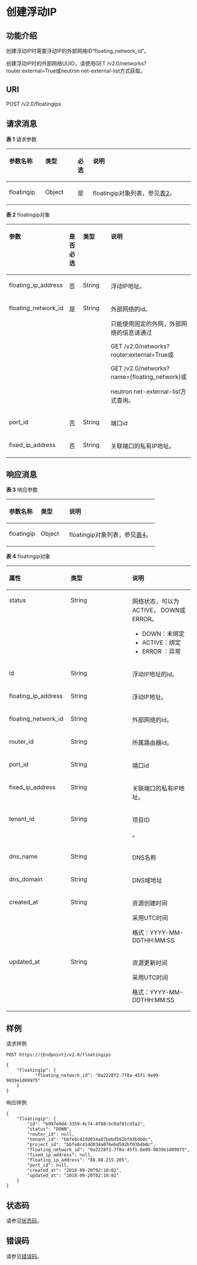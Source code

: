 # 创建浮动IP<a name="eip_openstackapi_0008"></a>

## 功能介绍<a name="zh-cn_topic_0201534249_section3174871621549"></a>

创建浮动IP时需要浮动IP的外部网络ID“floating\_network\_id”。

创建浮动IP时的外部网络UUID，请使用GET /v2.0/networks?router:external=True或neutron net-external-list方式获取。

## URI<a name="zh-cn_topic_0201534249_section5936537521549"></a>

POST /v2.0/floatingips

## 请求消息<a name="zh-cn_topic_0201534249_section5012846321549"></a>

**表 1**  请求参数

<a name="zh-cn_topic_0201534249_table3387369821549"></a>
<table><thead align="left"><tr id="zh-cn_topic_0201534249_row1358409521549"><th class="cellrowborder" valign="top" width="19.59%" id="mcps1.2.5.1.1"><p id="zh-cn_topic_0201534249_p2656991721549"><a name="zh-cn_topic_0201534249_p2656991721549"></a><a name="zh-cn_topic_0201534249_p2656991721549"></a>参数名称</p>
</th>
<th class="cellrowborder" valign="top" width="17.53%" id="mcps1.2.5.1.2"><p id="zh-cn_topic_0201534249_p467970821549"><a name="zh-cn_topic_0201534249_p467970821549"></a><a name="zh-cn_topic_0201534249_p467970821549"></a>类型</p>
</th>
<th class="cellrowborder" valign="top" width="8.25%" id="mcps1.2.5.1.3"><p id="zh-cn_topic_0201534249_p4351210021549"><a name="zh-cn_topic_0201534249_p4351210021549"></a><a name="zh-cn_topic_0201534249_p4351210021549"></a>必选</p>
</th>
<th class="cellrowborder" valign="top" width="54.63%" id="mcps1.2.5.1.4"><p id="zh-cn_topic_0201534249_p3481919621549"><a name="zh-cn_topic_0201534249_p3481919621549"></a><a name="zh-cn_topic_0201534249_p3481919621549"></a>说明</p>
</th>
</tr>
</thead>
<tbody><tr id="zh-cn_topic_0201534249_row178260421549"><td class="cellrowborder" valign="top" width="19.59%" headers="mcps1.2.5.1.1 "><p id="zh-cn_topic_0201534249_p1017324521549"><a name="zh-cn_topic_0201534249_p1017324521549"></a><a name="zh-cn_topic_0201534249_p1017324521549"></a>floatingip</p>
</td>
<td class="cellrowborder" valign="top" width="17.53%" headers="mcps1.2.5.1.2 "><p id="zh-cn_topic_0201534249_p1872651821549"><a name="zh-cn_topic_0201534249_p1872651821549"></a><a name="zh-cn_topic_0201534249_p1872651821549"></a>Object</p>
</td>
<td class="cellrowborder" valign="top" width="8.25%" headers="mcps1.2.5.1.3 "><p id="zh-cn_topic_0201534249_p4045302421549"><a name="zh-cn_topic_0201534249_p4045302421549"></a><a name="zh-cn_topic_0201534249_p4045302421549"></a>是</p>
</td>
<td class="cellrowborder" valign="top" width="54.63%" headers="mcps1.2.5.1.4 "><p id="zh-cn_topic_0201534249_p499181352148"><a name="zh-cn_topic_0201534249_p499181352148"></a><a name="zh-cn_topic_0201534249_p499181352148"></a>floatingip对象列表，参见<a href="#zh-cn_topic_0201534249_table15863423175513">表2</a>。</p>
</td>
</tr>
</tbody>
</table>

**表 2**  floatingip对象

<a name="zh-cn_topic_0201534249_table15863423175513"></a>
<table><thead align="left"><tr id="zh-cn_topic_0201534249_row48631623155511"><th class="cellrowborder" valign="top" width="19.939999999999998%" id="mcps1.2.5.1.1"><p id="zh-cn_topic_0201534249_p23806019164"><a name="zh-cn_topic_0201534249_p23806019164"></a><a name="zh-cn_topic_0201534249_p23806019164"></a>参数</p>
</th>
<th class="cellrowborder" valign="top" width="8.49%" id="mcps1.2.5.1.2"><p id="zh-cn_topic_0201534249_p868823916540"><a name="zh-cn_topic_0201534249_p868823916540"></a><a name="zh-cn_topic_0201534249_p868823916540"></a>是否必选</p>
</th>
<th class="cellrowborder" valign="top" width="17.48%" id="mcps1.2.5.1.3"><p id="zh-cn_topic_0201534249_p1928287519164"><a name="zh-cn_topic_0201534249_p1928287519164"></a><a name="zh-cn_topic_0201534249_p1928287519164"></a>类型</p>
</th>
<th class="cellrowborder" valign="top" width="54.09%" id="mcps1.2.5.1.4"><p id="zh-cn_topic_0201534249_p4943306019164"><a name="zh-cn_topic_0201534249_p4943306019164"></a><a name="zh-cn_topic_0201534249_p4943306019164"></a>说明</p>
</th>
</tr>
</thead>
<tbody><tr id="zh-cn_topic_0201534249_row7864323175518"><td class="cellrowborder" valign="top" width="19.939999999999998%" headers="mcps1.2.5.1.1 "><p id="zh-cn_topic_0201534249_p2022646619164"><a name="zh-cn_topic_0201534249_p2022646619164"></a><a name="zh-cn_topic_0201534249_p2022646619164"></a>floating_ip_address</p>
</td>
<td class="cellrowborder" valign="top" width="8.49%" headers="mcps1.2.5.1.2 "><p id="zh-cn_topic_0201534249_p17689839165418"><a name="zh-cn_topic_0201534249_p17689839165418"></a><a name="zh-cn_topic_0201534249_p17689839165418"></a>否</p>
</td>
<td class="cellrowborder" valign="top" width="17.48%" headers="mcps1.2.5.1.3 "><p id="zh-cn_topic_0201534249_p2773103519164"><a name="zh-cn_topic_0201534249_p2773103519164"></a><a name="zh-cn_topic_0201534249_p2773103519164"></a>String</p>
</td>
<td class="cellrowborder" valign="top" width="54.09%" headers="mcps1.2.5.1.4 "><p id="zh-cn_topic_0201534249_p2292670119164"><a name="zh-cn_topic_0201534249_p2292670119164"></a><a name="zh-cn_topic_0201534249_p2292670119164"></a>浮动IP地址。</p>
</td>
</tr>
<tr id="zh-cn_topic_0201534249_row1686417238557"><td class="cellrowborder" valign="top" width="19.939999999999998%" headers="mcps1.2.5.1.1 "><p id="zh-cn_topic_0201534249_p345796219164"><a name="zh-cn_topic_0201534249_p345796219164"></a><a name="zh-cn_topic_0201534249_p345796219164"></a>floating_network_id</p>
</td>
<td class="cellrowborder" valign="top" width="8.49%" headers="mcps1.2.5.1.2 "><p id="zh-cn_topic_0201534249_p1068933955414"><a name="zh-cn_topic_0201534249_p1068933955414"></a><a name="zh-cn_topic_0201534249_p1068933955414"></a>是</p>
</td>
<td class="cellrowborder" valign="top" width="17.48%" headers="mcps1.2.5.1.3 "><p id="zh-cn_topic_0201534249_p1165952819164"><a name="zh-cn_topic_0201534249_p1165952819164"></a><a name="zh-cn_topic_0201534249_p1165952819164"></a>String</p>
</td>
<td class="cellrowborder" valign="top" width="54.09%" headers="mcps1.2.5.1.4 "><p id="zh-cn_topic_0201534249_p1389784219164"><a name="zh-cn_topic_0201534249_p1389784219164"></a><a name="zh-cn_topic_0201534249_p1389784219164"></a>外部网络的id。</p>
<p id="zh-cn_topic_0201534249_p186012181292"><a name="zh-cn_topic_0201534249_p186012181292"></a><a name="zh-cn_topic_0201534249_p186012181292"></a>只能使用固定的外网，外部网络的信息请通过</p>
<p id="zh-cn_topic_0201534249_p095071919913"><a name="zh-cn_topic_0201534249_p095071919913"></a><a name="zh-cn_topic_0201534249_p095071919913"></a>GET /v2.0/networks?router:external=True或</p>
<p id="zh-cn_topic_0201534249_p520001217911"><a name="zh-cn_topic_0201534249_p520001217911"></a><a name="zh-cn_topic_0201534249_p520001217911"></a>GET /v2.0/networks?name={floating_network}或</p>
<p id="zh-cn_topic_0201534249_p5797172119164"><a name="zh-cn_topic_0201534249_p5797172119164"></a><a name="zh-cn_topic_0201534249_p5797172119164"></a>neutron net-external-list方式查询。</p>
</td>
</tr>
<tr id="zh-cn_topic_0201534249_row98641023145511"><td class="cellrowborder" valign="top" width="19.939999999999998%" headers="mcps1.2.5.1.1 "><p id="zh-cn_topic_0201534249_p4886025919164"><a name="zh-cn_topic_0201534249_p4886025919164"></a><a name="zh-cn_topic_0201534249_p4886025919164"></a>port_id</p>
</td>
<td class="cellrowborder" valign="top" width="8.49%" headers="mcps1.2.5.1.2 "><p id="zh-cn_topic_0201534249_p1868973975414"><a name="zh-cn_topic_0201534249_p1868973975414"></a><a name="zh-cn_topic_0201534249_p1868973975414"></a>否</p>
</td>
<td class="cellrowborder" valign="top" width="17.48%" headers="mcps1.2.5.1.3 "><p id="zh-cn_topic_0201534249_p6536694419164"><a name="zh-cn_topic_0201534249_p6536694419164"></a><a name="zh-cn_topic_0201534249_p6536694419164"></a>String</p>
</td>
<td class="cellrowborder" valign="top" width="54.09%" headers="mcps1.2.5.1.4 "><p id="zh-cn_topic_0201534249_p2628234219164"><a name="zh-cn_topic_0201534249_p2628234219164"></a><a name="zh-cn_topic_0201534249_p2628234219164"></a>端口id</p>
</td>
</tr>
<tr id="zh-cn_topic_0201534249_row1086519236554"><td class="cellrowborder" valign="top" width="19.939999999999998%" headers="mcps1.2.5.1.1 "><p id="zh-cn_topic_0201534249_p3380179719164"><a name="zh-cn_topic_0201534249_p3380179719164"></a><a name="zh-cn_topic_0201534249_p3380179719164"></a>fixed_ip_address</p>
</td>
<td class="cellrowborder" valign="top" width="8.49%" headers="mcps1.2.5.1.2 "><p id="zh-cn_topic_0201534249_p368912399543"><a name="zh-cn_topic_0201534249_p368912399543"></a><a name="zh-cn_topic_0201534249_p368912399543"></a>否</p>
</td>
<td class="cellrowborder" valign="top" width="17.48%" headers="mcps1.2.5.1.3 "><p id="zh-cn_topic_0201534249_p5359099919164"><a name="zh-cn_topic_0201534249_p5359099919164"></a><a name="zh-cn_topic_0201534249_p5359099919164"></a>String</p>
</td>
<td class="cellrowborder" valign="top" width="54.09%" headers="mcps1.2.5.1.4 "><p id="zh-cn_topic_0201534249_p1829247919164"><a name="zh-cn_topic_0201534249_p1829247919164"></a><a name="zh-cn_topic_0201534249_p1829247919164"></a>关联端口的私有IP地址。</p>
</td>
</tr>
</tbody>
</table>

## 响应消息<a name="zh-cn_topic_0201534249_section6384765421549"></a>

**表 3**  响应参数

<a name="zh-cn_topic_0201534249_table427745721549"></a>
<table><thead align="left"><tr id="zh-cn_topic_0201534249_row435809221549"><th class="cellrowborder" valign="top" width="21.349999999999998%" id="mcps1.2.4.1.1"><p id="zh-cn_topic_0201534249_p1746120521549"><a name="zh-cn_topic_0201534249_p1746120521549"></a><a name="zh-cn_topic_0201534249_p1746120521549"></a>参数名称</p>
</th>
<th class="cellrowborder" valign="top" width="19.11%" id="mcps1.2.4.1.2"><p id="zh-cn_topic_0201534249_p507150621549"><a name="zh-cn_topic_0201534249_p507150621549"></a><a name="zh-cn_topic_0201534249_p507150621549"></a>类型</p>
</th>
<th class="cellrowborder" valign="top" width="59.540000000000006%" id="mcps1.2.4.1.3"><p id="zh-cn_topic_0201534249_p5526791421549"><a name="zh-cn_topic_0201534249_p5526791421549"></a><a name="zh-cn_topic_0201534249_p5526791421549"></a>说明</p>
</th>
</tr>
</thead>
<tbody><tr id="zh-cn_topic_0201534249_row4751605321549"><td class="cellrowborder" valign="top" width="21.349999999999998%" headers="mcps1.2.4.1.1 "><p id="zh-cn_topic_0201534249_p2359506021549"><a name="zh-cn_topic_0201534249_p2359506021549"></a><a name="zh-cn_topic_0201534249_p2359506021549"></a>floatingip</p>
</td>
<td class="cellrowborder" valign="top" width="19.11%" headers="mcps1.2.4.1.2 "><p id="zh-cn_topic_0201534249_p3215169621549"><a name="zh-cn_topic_0201534249_p3215169621549"></a><a name="zh-cn_topic_0201534249_p3215169621549"></a>Object</p>
</td>
<td class="cellrowborder" valign="top" width="59.540000000000006%" headers="mcps1.2.4.1.3 "><p id="zh-cn_topic_0201534249_p2411791621549"><a name="zh-cn_topic_0201534249_p2411791621549"></a><a name="zh-cn_topic_0201534249_p2411791621549"></a>floatingip对象列表，参见<a href="#zh-cn_topic_0201534249_table8139247714">表4</a>。</p>
</td>
</tr>
</tbody>
</table>

**表 4**  floatingip对象

<a name="zh-cn_topic_0201534249_table8139247714"></a>
<table><thead align="left"><tr id="zh-cn_topic_0201534249_row18132240714"><th class="cellrowborder" valign="top" width="33.33333333333333%" id="mcps1.2.4.1.1"><p id="zh-cn_topic_0201534249_p101201250870"><a name="zh-cn_topic_0201534249_p101201250870"></a><a name="zh-cn_topic_0201534249_p101201250870"></a>属性</p>
</th>
<th class="cellrowborder" valign="top" width="33.33333333333333%" id="mcps1.2.4.1.2"><p id="zh-cn_topic_0201534249_p161211850674"><a name="zh-cn_topic_0201534249_p161211850674"></a><a name="zh-cn_topic_0201534249_p161211850674"></a>类型</p>
</th>
<th class="cellrowborder" valign="top" width="33.33333333333333%" id="mcps1.2.4.1.3"><p id="zh-cn_topic_0201534249_p41217502719"><a name="zh-cn_topic_0201534249_p41217502719"></a><a name="zh-cn_topic_0201534249_p41217502719"></a>说明</p>
</th>
</tr>
</thead>
<tbody><tr id="zh-cn_topic_0201534249_row2014192410713"><td class="cellrowborder" valign="top" width="33.33333333333333%" headers="mcps1.2.4.1.1 "><p id="zh-cn_topic_0201534249_p6028218019164"><a name="zh-cn_topic_0201534249_p6028218019164"></a><a name="zh-cn_topic_0201534249_p6028218019164"></a>status</p>
</td>
<td class="cellrowborder" valign="top" width="33.33333333333333%" headers="mcps1.2.4.1.2 "><p id="zh-cn_topic_0201534249_p5101843519164"><a name="zh-cn_topic_0201534249_p5101843519164"></a><a name="zh-cn_topic_0201534249_p5101843519164"></a>String</p>
</td>
<td class="cellrowborder" valign="top" width="33.33333333333333%" headers="mcps1.2.4.1.3 "><p id="zh-cn_topic_0201534249_p6000412319164"><a name="zh-cn_topic_0201534249_p6000412319164"></a><a name="zh-cn_topic_0201534249_p6000412319164"></a>网络状态，可以为ACTIVE， DOWN或ERROR。</p>
<a name="zh-cn_topic_0201534249_ul10603143175810"></a><a name="zh-cn_topic_0201534249_ul10603143175810"></a><ul id="zh-cn_topic_0201534249_ul10603143175810"><li>DOWN：未绑定</li><li>ACTIVE：绑定</li><li>ERROR ：异常</li></ul>
</td>
</tr>
<tr id="zh-cn_topic_0201534249_row4141241070"><td class="cellrowborder" valign="top" width="33.33333333333333%" headers="mcps1.2.4.1.1 "><p id="zh-cn_topic_0201534249_p5513524919164"><a name="zh-cn_topic_0201534249_p5513524919164"></a><a name="zh-cn_topic_0201534249_p5513524919164"></a>id</p>
</td>
<td class="cellrowborder" valign="top" width="33.33333333333333%" headers="mcps1.2.4.1.2 "><p id="zh-cn_topic_0201534249_p212111505713"><a name="zh-cn_topic_0201534249_p212111505713"></a><a name="zh-cn_topic_0201534249_p212111505713"></a>String</p>
</td>
<td class="cellrowborder" valign="top" width="33.33333333333333%" headers="mcps1.2.4.1.3 "><p id="zh-cn_topic_0201534249_p4121850371"><a name="zh-cn_topic_0201534249_p4121850371"></a><a name="zh-cn_topic_0201534249_p4121850371"></a>浮动IP地址的id。</p>
</td>
</tr>
<tr id="zh-cn_topic_0201534249_row614132416712"><td class="cellrowborder" valign="top" width="33.33333333333333%" headers="mcps1.2.4.1.1 "><p id="zh-cn_topic_0201534249_p1912112509713"><a name="zh-cn_topic_0201534249_p1912112509713"></a><a name="zh-cn_topic_0201534249_p1912112509713"></a>floating_ip_address</p>
</td>
<td class="cellrowborder" valign="top" width="33.33333333333333%" headers="mcps1.2.4.1.2 "><p id="zh-cn_topic_0201534249_p11211850072"><a name="zh-cn_topic_0201534249_p11211850072"></a><a name="zh-cn_topic_0201534249_p11211850072"></a>String</p>
</td>
<td class="cellrowborder" valign="top" width="33.33333333333333%" headers="mcps1.2.4.1.3 "><p id="zh-cn_topic_0201534249_p16122205017713"><a name="zh-cn_topic_0201534249_p16122205017713"></a><a name="zh-cn_topic_0201534249_p16122205017713"></a>浮动IP地址。</p>
</td>
</tr>
<tr id="zh-cn_topic_0201534249_row115102414717"><td class="cellrowborder" valign="top" width="33.33333333333333%" headers="mcps1.2.4.1.1 "><p id="zh-cn_topic_0201534249_p61223503712"><a name="zh-cn_topic_0201534249_p61223503712"></a><a name="zh-cn_topic_0201534249_p61223503712"></a>floating_network_id</p>
</td>
<td class="cellrowborder" valign="top" width="33.33333333333333%" headers="mcps1.2.4.1.2 "><p id="zh-cn_topic_0201534249_p1812220507714"><a name="zh-cn_topic_0201534249_p1812220507714"></a><a name="zh-cn_topic_0201534249_p1812220507714"></a>String</p>
</td>
<td class="cellrowborder" valign="top" width="33.33333333333333%" headers="mcps1.2.4.1.3 "><p id="zh-cn_topic_0201534249_p16122550274"><a name="zh-cn_topic_0201534249_p16122550274"></a><a name="zh-cn_topic_0201534249_p16122550274"></a>外部网络的id。</p>
</td>
</tr>
<tr id="zh-cn_topic_0201534249_row19155241277"><td class="cellrowborder" valign="top" width="33.33333333333333%" headers="mcps1.2.4.1.1 "><p id="zh-cn_topic_0201534249_p201223504719"><a name="zh-cn_topic_0201534249_p201223504719"></a><a name="zh-cn_topic_0201534249_p201223504719"></a>router_id</p>
</td>
<td class="cellrowborder" valign="top" width="33.33333333333333%" headers="mcps1.2.4.1.2 "><p id="zh-cn_topic_0201534249_p1122155015714"><a name="zh-cn_topic_0201534249_p1122155015714"></a><a name="zh-cn_topic_0201534249_p1122155015714"></a>String</p>
</td>
<td class="cellrowborder" valign="top" width="33.33333333333333%" headers="mcps1.2.4.1.3 "><p id="zh-cn_topic_0201534249_p812212506713"><a name="zh-cn_topic_0201534249_p812212506713"></a><a name="zh-cn_topic_0201534249_p812212506713"></a>所属路由器id。</p>
</td>
</tr>
<tr id="zh-cn_topic_0201534249_row101514247714"><td class="cellrowborder" valign="top" width="33.33333333333333%" headers="mcps1.2.4.1.1 "><p id="zh-cn_topic_0201534249_p412218502718"><a name="zh-cn_topic_0201534249_p412218502718"></a><a name="zh-cn_topic_0201534249_p412218502718"></a>port_id</p>
</td>
<td class="cellrowborder" valign="top" width="33.33333333333333%" headers="mcps1.2.4.1.2 "><p id="zh-cn_topic_0201534249_p612213506716"><a name="zh-cn_topic_0201534249_p612213506716"></a><a name="zh-cn_topic_0201534249_p612213506716"></a>String</p>
</td>
<td class="cellrowborder" valign="top" width="33.33333333333333%" headers="mcps1.2.4.1.3 "><p id="zh-cn_topic_0201534249_p141228504716"><a name="zh-cn_topic_0201534249_p141228504716"></a><a name="zh-cn_topic_0201534249_p141228504716"></a>端口id</p>
</td>
</tr>
<tr id="zh-cn_topic_0201534249_row3164249715"><td class="cellrowborder" valign="top" width="33.33333333333333%" headers="mcps1.2.4.1.1 "><p id="zh-cn_topic_0201534249_p01237508720"><a name="zh-cn_topic_0201534249_p01237508720"></a><a name="zh-cn_topic_0201534249_p01237508720"></a>fixed_ip_address</p>
</td>
<td class="cellrowborder" valign="top" width="33.33333333333333%" headers="mcps1.2.4.1.2 "><p id="zh-cn_topic_0201534249_p111239501770"><a name="zh-cn_topic_0201534249_p111239501770"></a><a name="zh-cn_topic_0201534249_p111239501770"></a>String</p>
</td>
<td class="cellrowborder" valign="top" width="33.33333333333333%" headers="mcps1.2.4.1.3 "><p id="zh-cn_topic_0201534249_p1712316501972"><a name="zh-cn_topic_0201534249_p1712316501972"></a><a name="zh-cn_topic_0201534249_p1712316501972"></a>关联端口的私有IP地址。</p>
</td>
</tr>
<tr id="zh-cn_topic_0201534249_row21662416711"><td class="cellrowborder" valign="top" width="33.33333333333333%" headers="mcps1.2.4.1.1 "><p id="zh-cn_topic_0201534249_p812355018717"><a name="zh-cn_topic_0201534249_p812355018717"></a><a name="zh-cn_topic_0201534249_p812355018717"></a>tenant_id</p>
</td>
<td class="cellrowborder" valign="top" width="33.33333333333333%" headers="mcps1.2.4.1.2 "><p id="zh-cn_topic_0201534249_p612316509712"><a name="zh-cn_topic_0201534249_p612316509712"></a><a name="zh-cn_topic_0201534249_p612316509712"></a>String</p>
</td>
<td class="cellrowborder" valign="top" width="33.33333333333333%" headers="mcps1.2.4.1.3 "><p id="zh-cn_topic_0201534249_p10487112"><a name="zh-cn_topic_0201534249_p10487112"></a><a name="zh-cn_topic_0201534249_p10487112"></a>项目ID</p>
<p id="zh-cn_topic_0201534249_p51231950174"><a name="zh-cn_topic_0201534249_p51231950174"></a><a name="zh-cn_topic_0201534249_p51231950174"></a>。</p>
</td>
</tr>
<tr id="zh-cn_topic_0201534249_row11176241720"><td class="cellrowborder" valign="top" width="33.33333333333333%" headers="mcps1.2.4.1.1 "><p id="zh-cn_topic_0201534249_p11222111885214"><a name="zh-cn_topic_0201534249_p11222111885214"></a><a name="zh-cn_topic_0201534249_p11222111885214"></a>dns_name</p>
</td>
<td class="cellrowborder" valign="top" width="33.33333333333333%" headers="mcps1.2.4.1.2 "><p id="zh-cn_topic_0201534249_p122232018115215"><a name="zh-cn_topic_0201534249_p122232018115215"></a><a name="zh-cn_topic_0201534249_p122232018115215"></a>String</p>
</td>
<td class="cellrowborder" valign="top" width="33.33333333333333%" headers="mcps1.2.4.1.3 "><p id="zh-cn_topic_0201534249_p18223161825216"><a name="zh-cn_topic_0201534249_p18223161825216"></a><a name="zh-cn_topic_0201534249_p18223161825216"></a>DNS名称</p>
</td>
</tr>
<tr id="zh-cn_topic_0201534249_row17174241670"><td class="cellrowborder" valign="top" width="33.33333333333333%" headers="mcps1.2.4.1.1 "><p id="zh-cn_topic_0201534249_p492133065713"><a name="zh-cn_topic_0201534249_p492133065713"></a><a name="zh-cn_topic_0201534249_p492133065713"></a>dns_domain</p>
</td>
<td class="cellrowborder" valign="top" width="33.33333333333333%" headers="mcps1.2.4.1.2 "><p id="zh-cn_topic_0201534249_p16929300573"><a name="zh-cn_topic_0201534249_p16929300573"></a><a name="zh-cn_topic_0201534249_p16929300573"></a>String</p>
</td>
<td class="cellrowborder" valign="top" width="33.33333333333333%" headers="mcps1.2.4.1.3 "><p id="zh-cn_topic_0201534249_p3921230175711"><a name="zh-cn_topic_0201534249_p3921230175711"></a><a name="zh-cn_topic_0201534249_p3921230175711"></a>DNS域地址</p>
</td>
</tr>
<tr id="zh-cn_topic_0201534249_row1418142410714"><td class="cellrowborder" valign="top" width="33.33333333333333%" headers="mcps1.2.4.1.1 "><p id="zh-cn_topic_0201534249_p1953114119914"><a name="zh-cn_topic_0201534249_p1953114119914"></a><a name="zh-cn_topic_0201534249_p1953114119914"></a>created_at</p>
</td>
<td class="cellrowborder" valign="top" width="33.33333333333333%" headers="mcps1.2.4.1.2 "><p id="zh-cn_topic_0201534249_p595318416919"><a name="zh-cn_topic_0201534249_p595318416919"></a><a name="zh-cn_topic_0201534249_p595318416919"></a>String</p>
</td>
<td class="cellrowborder" valign="top" width="33.33333333333333%" headers="mcps1.2.4.1.3 "><p id="zh-cn_topic_0201534249_p1395374115919"><a name="zh-cn_topic_0201534249_p1395374115919"></a><a name="zh-cn_topic_0201534249_p1395374115919"></a>资源创建时间</p>
<p id="zh-cn_topic_0201534249_p1232884613478"><a name="zh-cn_topic_0201534249_p1232884613478"></a><a name="zh-cn_topic_0201534249_p1232884613478"></a>采用UTC时间</p>
<p id="zh-cn_topic_0201534249_p2070141994713"><a name="zh-cn_topic_0201534249_p2070141994713"></a><a name="zh-cn_topic_0201534249_p2070141994713"></a>格式：YYYY-MM-DDTHH:MM:SS</p>
</td>
</tr>
<tr id="zh-cn_topic_0201534249_row1188246714"><td class="cellrowborder" valign="top" width="33.33333333333333%" headers="mcps1.2.4.1.1 "><p id="zh-cn_topic_0201534249_p139719548912"><a name="zh-cn_topic_0201534249_p139719548912"></a><a name="zh-cn_topic_0201534249_p139719548912"></a>updated_at</p>
</td>
<td class="cellrowborder" valign="top" width="33.33333333333333%" headers="mcps1.2.4.1.2 "><p id="zh-cn_topic_0201534249_p53971154594"><a name="zh-cn_topic_0201534249_p53971154594"></a><a name="zh-cn_topic_0201534249_p53971154594"></a>String</p>
</td>
<td class="cellrowborder" valign="top" width="33.33333333333333%" headers="mcps1.2.4.1.3 "><p id="zh-cn_topic_0201534249_p1339713549918"><a name="zh-cn_topic_0201534249_p1339713549918"></a><a name="zh-cn_topic_0201534249_p1339713549918"></a>资源更新时间</p>
<p id="zh-cn_topic_0201534249_p876511114816"><a name="zh-cn_topic_0201534249_p876511114816"></a><a name="zh-cn_topic_0201534249_p876511114816"></a>采用UTC时间</p>
<p id="zh-cn_topic_0201534249_p137222218476"><a name="zh-cn_topic_0201534249_p137222218476"></a><a name="zh-cn_topic_0201534249_p137222218476"></a>格式：YYYY-MM-DDTHH:MM:SS</p>
</td>
</tr>
</tbody>
</table>

## 样例<a name="zh-cn_topic_0201534249_section1573465921549"></a>

请求样例

```
POST https://{Endpoint}/v2.0/floatingips 

{
    "floatingip": {
           "floating_network_id": "0a2228f2-7f8a-45f1-8e09-9039e1d09975"
    }
}
```

响应样例

```
{
    "floatingip": {
        "id": "b997e0d4-3359-4c74-8f88-bc0af81cd5a2",
        "status": "DOWN",
        "router_id": null,
        "tenant_id": "bbfe8c41dd034a07bebd592bf03b4b0c",
        "project_id": "bbfe8c41dd034a07bebd592bf03b4b0c",
        "floating_network_id": "0a2228f2-7f8a-45f1-8e09-9039e1d09975",
        "fixed_ip_address": null,
        "floating_ip_address": "88.88.215.205",
        "port_id": null,
        "created_at": "2018-09-20T02:10:02",
        "updated_at": "2018-09-20T02:10:02"
    }
}
```

## 状态码<a name="zh-cn_topic_0201534249_section10470352390"></a>

请参见[状态码](状态码.md#eip_api05_0001)。

## 错误码<a name="zh-cn_topic_0201534249_section85821649202813"></a>

请参见[错误码](错误码.md#eip_api05_0002)。

